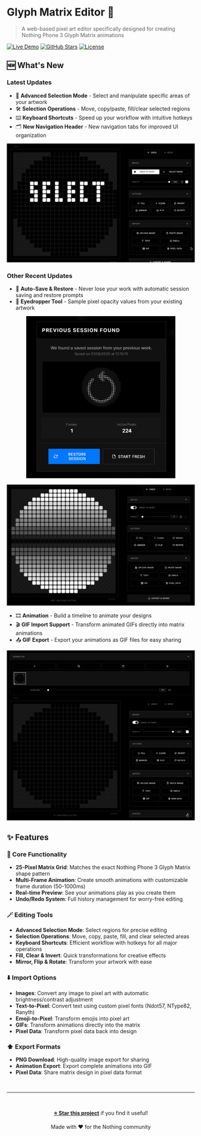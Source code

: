 # Glyph Matrix Editor 🎨

> A web-based pixel art editor specifically designed for creating Nothing Phone 3 Glyph Matrix animations

[![Live Demo](https://img.shields.io/badge/Live-Demo-blue?style=for-the-badge)](https://pauwma.github.io/GlyphMatrixEditor/)
[![GitHub Stars](https://img.shields.io/github/stars/pauwma/GlyphMatrixPaint?style=for-the-badge)](https://github.com/pauwma/GlyphMatrixEditor)
[![License](https://img.shields.io/badge/License-MIT-green?style=for-the-badge)](LICENSE)

## 🆕 What's New

### Latest Updates

- 🎯 **Advanced Selection Mode** - Select and manipulate specific areas of your artwork
- 🛠️ **Selection Operations** - Move, copy/paste, fill/clear selected regions
- ⌨️ **Keyboard Shortcuts** - Speed up your workflow with intuitive hotkeys
- 🗂️ **New Navigation Header** - New navigation tabs for improved UI organization

[![Selection Feature](/img/media/select_feature.gif)](https://pauwma.github.io/GlyphMatrixEditor/)

### Other Recent Updates

- 💾 **Auto-Save & Restore** - Never lose your work with automatic session saving and restore prompts
- 🎨 **Eyedropper Tool** - Sample pixel opacity values from your existing artwork

<div align="center">

<a href="https://pauwma.github.io/GlyphMatrixPaint/">
<img src="img/media/restore_session.png" alt="Auto-Save Restore" width="400">
</a>

</div>

[![Eyedropper Tool](/img/media/eyedropper.gif)](https://pauwma.github.io/GlyphMatrixEditor/)

- 🎞️ **Animation** - Build a timeline to animate your designs 
- 🎬 **GIF Import Support** - Transform animated GIFs directly into matrix animations
- 📤 **GIF Export** - Export your animations as GIF files for easy sharing

[![GlyphMatrixPaint Showcase](/img/media/gif_Import.gif)](https://pauwma.github.io/GlyphMatrixEditor/)

## ✨ Features

### 🎯 Core Functionality
- **25-Pixel Matrix Grid**: Matches the exact Nothing Phone 3 Glyph Matrix shape pattern
- **Multi-Frame Animation**: Create smooth animations with customizable frame duration (50-1000ms)
- **Real-time Preview**: See your animations play as you create them
- **Undo/Redo System**: Full history management for worry-free editing

### 🪄 Editing Tools
- **Advanced Selection Mode**: Select regions for precise editing
- **Selection Operations**: Move, copy, paste, fill, and clear selected areas
- **Keyboard Shortcuts**: Efficient workflow with hotkeys for all major operations
- **Fill, Clear & Invert**: Quick transformations for creative effects
- **Mirror, Flip & Rotate**: Transform your artwork with ease

### ⬇️ Import Options
- **Images**: Convert any image to pixel art with automatic brightness/contrast adjustment
- **Text-to-Pixel**: Convert text using custom pixel fonts (Ndot57, NType82, Ranyth)
- **Emoji-to-Pixel**: Transform emojis into pixel art
- **GIFs**: Transform animations directly into the matrix
- **Pixel Data**: Transform pixel data back into design

### ⬆️ Export Formats
- **PNG Download**: High-quality image export for sharing
- **Animation Export**: Export complete animations into GIF
- **Pixel Data**: Share matrix design in pixel data format

<br/>

---

<div align="center">
<br/>

**[⭐ Star this project](https://github.com/pauwma/GlyphMatrixEditor)** if you find it useful!

Made with ❤️ for the Nothing community

</div>
